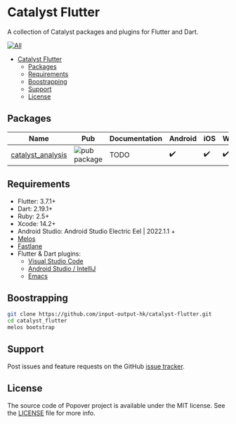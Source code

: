 # Catalyst Flutter

A collection of Catalyst packages and plugins for Flutter and Dart.

[![All](https://github.com/input-output-hk/catalyst-flutter/actions/workflows/all.yaml/badge.svg?branch=main)](https://github.com/input-output-hk/catalyst-flutter/actions/workflows/all.yaml)

- [Catalyst Flutter](#catalyst-flutter)
  - [Packages](#packages)
  - [Requirements](#requirements)
  - [Boostrapping](#boostrapping)
  - [Support](#support)
  - [License](#license)

## Packages

| Name | Pub | Documentation | Android | iOS | Web | macOS | Windows | Linux |
|--------|-----|---------------| ------- |-----|-------|-----|---------|-------|
| [catalyst_analysis](packages/catalyst_analysis) | ![pub package](https://img.shields.io/pub/v/catalyst_analysis.svg) | TODO |✔️| ✔️ | ✔️ | ✔️ | ✔️ | ✔️ | ✔️ |

## Requirements

- Flutter: 3.7.1+
- Dart: 2.19.1+
- Ruby: 2.5+
- Xcode: 14.2+
- Android Studio: Android Studio Electric Eel | 2022.1.1 +
- [Melos](https://melos.invertase.dev)
- [Fastlane](https://fastlane.tools)
- Flutter & Dart plugins:
  - [Visual Studio Code](https://flutter.dev/docs/get-started/editor?tab=vscode)
  - [Android Studio / IntelliJ](https://flutter.dev/docs/get-started/editor?tab=androidstudio)
  - [Emacs](https://docs.flutter.dev/get-started/editor?tab=emacs)

## Boostrapping

```sh
git clone https://github.com/input-output-hk/catalyst-flutter.git
cd catalyst_flutter
melos bootstrap
```

## Support

Post issues and feature requests on the GitHub [issue tracker](https://github.com/input-output-hk/catalyst-flutter/issues).

## License

The source code of Popover project is available under the MIT license.
See the [LICENSE](https://github.com/input-output-hk/catalyst-flutter/blob/main/LICENSE) file for more info.
